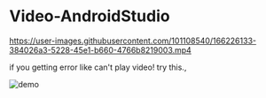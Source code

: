 # Video-AndroidStudio




https://user-images.githubusercontent.com/101108540/166226133-384026a3-5228-45e1-b660-4766b8219003.mp4




if you getting error like can't play video! try this.,









![demo](https://user-images.githubusercontent.com/101108540/166226251-566f3a26-82a3-415e-9d83-28f7041bf3f3.png)




